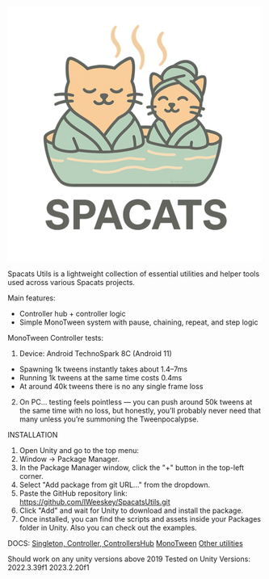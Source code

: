 ![Screenshot](Arts/SpaCats%20LogoSmall.png)

Spacats Utils is a lightweight collection of essential utilities and helper tools used across various Spacats projects.

Main features:
- Controller hub + controller logic
- Simple MonoTween system with pause, chaining, repeat, and step logic

MonoTween Controller tests:
1) Device: Android TechnoSpark 8C (Android 11)
- Spawning 1k tweens instantly takes about 1.4–7ms
- Running 1k tweens at the same time costs 0.4ms
- At around 40k tweens there is no any single frame loss
2) On PC… testing feels pointless — you can push around 50k tweens at the same time with no loss, but honestly, you’ll probably never need that many unless you’re summoning the Tweenpocalypse.

INSTALLATION
1) Open Unity and go to the top menu:
2) Window → Package Manager.
3) In the Package Manager window, click the "+" button in the top-left corner.
4) Select "Add package from git URL..." from the dropdown.
5) Paste the GitHub repository link:
https://github.com/IWeeskey/SpacatsUtils.git
6) Click "Add" and wait for Unity to download and install the package.
7) Once installed, you can find the scripts and assets inside your Packages folder in Unity. Also you can check out the examples.

DOCS:
[Singleton, Controller, ControllersHub](Docs/EN/1%20Singleton,%20Controller,%20ControllersHub.md)
[MonoTween](Docs/EN/2%20MonoTween.md)
[Other utilities](Docs/EN/3%20Other%20utilities.md)

Should work on any unity versions above 2019
Tested on Unity Versions:
2022.3.39f1
2023.2.20f1
